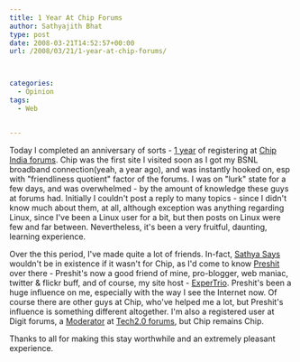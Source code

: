 ```yaml
---
title: 1 Year At Chip Forums
author: Sathyajith Bhat
type: post
date: 2008-03-21T14:52:57+00:00
url: /2008/03/21/1-year-at-chip-forums/



categories:
  - Opinion
tags:
  - Web


---
```

Today I completed an anniversary of sorts - [1 year][1] of registering at [Chip India forums][2]. Chip was the first site I visited soon as I got my BSNL broadband connection(yeah, a year ago), and was instantly hooked on, esp with "friendliness quotient" factor of the forums. I was on "lurk" state for a few days, and was overwhelmed - by the amount of knowledge these guys at forums had. Initially I couldn't post a reply to many topics - since I didn't know much about them, at all, although exception was anything regarding Linux, since I've been a Linux user for a bit, but then posts on Linux were few and far between. Nevertheless, it's been a very fruitful, daunting, learning experience.

Over the this period, I've made quite a lot of friends. In-fact, [Sathya Says][3] wouldn't be in existence if it wasn't for Chip, as I'd come to know [Preshit][4] over there - Preshit's now a good friend of mine, pro-blogger, web maniac, twitter & flickr buff, and of course, my site host - [ExperTrio][5]. Preshit's been a huge influence on me, especially with the way I see the Internet now. Of course there are other guys at Chip, who've helped me a lot, but Preshit's influence is something different altogether. I'm also a registered user at Digit forums, a [Moderator][6] at [Tech2.0 forums][7], but Chip remains Chip.

Thanks to all for making this stay worthwhile and an extremely pleasant experience.

 [1]: https://www.chip.in/forums/profile.php?mode=viewprofile&u=31003
 [2]: https://www.chip.in/forums/
 [3]: https://sathyasays.com/
 [4]: https://www.preshit.net/
 [5]: https://www.expertrio.com/
 [6]: https://www.tech2.com/forums/memberlist.php?mode=viewprofile&u=628
 [7]: https://www.tech2.com/forums
